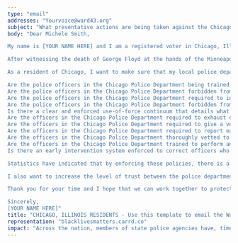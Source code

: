```yaml
---
type: "email"
addresses: "Yourvoice@ward43.org"
subject: "What preventative actions are being taken against the Chicago Police Department?"
body: "Dear Michele Smith,

My name is [YOUR NAME HERE] and I am a registered voter in Chicago, Illinois. I am writing to you today to ask what you are doing, as the Ward of Chicago, to ensure that your officers are not abusing their power and are held accountable for their actions.

After witnessing the death of George Floyd at the hands of the Minneapolis Police Department, I am left feeling outraged, frustrated, and hurt. The system has failed yet another black man and we are anxiously waiting to see if the officers responsible for his death will face consequences.

As a resident of Chicago, I want to make sure that my local police department is taking the necessary preventative measures to ensure that incidents like this will not occur in the future. So I ask:

Are the police officers in the Chicago Police Department being trained to de-escalate altercations by using peaceful conflict resolution strategies?
Are the police officers in the Chicago Police Department forbidden from using carotid restraints (chokeholds, strangleholds, etc.) and hog-tying methods? Furthermore, are they forbidden from transporting civilians in uncomfortable positions, such as face down in a vehicle?
Are the police officers in the Chicago Police Department required to intervene if they witness another officer using excessive force? Will officers be reprimanded if they fail to intervene?
Are the police officers in the Chicago Police Department forbidden from shooting at moving vehicles?
Is there a clear and enforced use-of-force continuum that details what weapons and force are acceptable in a wide variety of civilian-police interactions?
Are the officers in the Chicago Police Department required to exhaust every other possible option before using excessive force?
Are the officers in the Chicago Police Department required to give a verbal warning to civilians before drawing their weapon or using excessive force?
Are the officers in the Chicago Police Department required to report each time they threaten to or use force on civilians?
Are the officers in the Chicago Police Department thoroughly vetted to ensure that they do not have a history with abuse, racism, xenophobia, homophobia / transphobia, or discrimination?
Are the officers in the Chicago Police Department trained to perform and seek necessary medical action after using excessive force?
Is there an early intervention system enforced to correct officers who use excessive force? Additionally, how many complaints does an officer have to receive before they are reprimanded? Before they are terminated? More than three complaints are unacceptable.

Statistics have indicated that by enforcing these policies, there is a significant decrease in civilian complaints and injury due to excessive force. If any of the policies are not currently in place, then what is being done to ensure that they are going to be enforced in the near future? What can I do, as a concerned citizen, to set these policies in motion?

I also want to increase the level of trust between the police department and the community. To establish trust, there has to be transparency. I would like to see the Chicago Police Department collect and report data on civilian deaths that occurred in custody and as a result of an officer’s use of excessive force. The data should be broken down by demographics and should showcase the race, gender, sexuality, and religion of the civilians. Allowing the public access to this information will show us where we, as a community, fall short.

Thank you for your time and I hope that we can work together to protect the Chicago community. I refuse to let the next hashtag come from here.

Sincerely,
[YOUR NAME HERE]"
title: "CHICAGO, ILLINOIS RESIDENTS - Use this template to email the Ward of Chicago to quiz them on what preventive actions are being taken to protect against police brutality from the Chicago Police Department."
representation: "blacklivesmatters.carrd.co"
impact: "Across the nation, members of state police agencies have, time and time again, abused their power and have killed black Americans in a horrific manner, devoid of any lawfulness. Our nation has observed the cruel and evil killings of George Floyd, Breonna Taylor, Eric Garner, Ahmed Aubrey, and countless others of black Americans. Email the Ward for the city of Chicago and press the question--are you, Michele Smith, taking any preventative actions to ensure that such acts of cruelty against African Americans don't happen as a consequence of policing with racist motives?"
---
```


